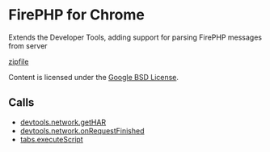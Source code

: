 
FirePHP for Chrome
=======

Extends the Developer Tools, adding support for parsing FirePHP messages from server

[zipfile](http://developer.chrome.com/extensions/examples/api/devtools/network/chrome-firephp.zip)

Content is licensed under the [Google BSD License](http://code.google.com/google_bsd_license.html).

Calls
-----

* [devtools.network.getHAR](http://developer.chrome.com/extensions/devtools.network.html#method-getHAR)
* [devtools.network.onRequestFinished](http://developer.chrome.com/extensions/devtools.network.html#event-onRequestFinished)
* [tabs.executeScript](http://developer.chrome.com/extensions/tabs.html#method-executeScript)